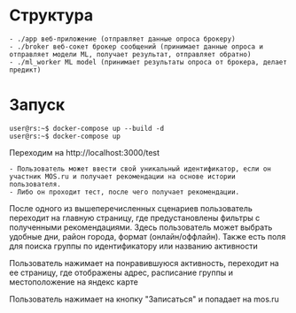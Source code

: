 # Структура
    - ./app веб-приложение (отправляет данные опроса брокеру)
    - ./broker веб-сокет брокер сообщений (принимает данные опроса и отправляет модели ML, получает результат, отправляет обратно)
    - ./ml_worker ML model (принимает результаты опроса от брокера, делает предикт)


# Запуск
```console
user@rs:~$ docker-compose up --build -d 
user@rs:~$ docker-compose up
```
Переходим на http://localhost:3000/test 

    - Пользователь может ввести свой уникальный идентификатор, если он участник MOS.ru и получает рекомендации на основе истории пользователя. 
    - Либо он проходит тест, после чего получает рекомендации.

После одного из вышеперечисленных сценариев пользователь переходит на главную страницу, где предустановлены фильтры с полученными рекомендациями. Здесь пользователь может выбрать удобные дни, район города, формат (онлайн/оффлайн). Также есть поля для поиска группы по идентификатору или названию активности

Пользователь нажимает на понравившуюся активность, переходит на ее страницу, где отображены адрес, расписание группы и местоположение на яндекс карте

Пользователь нажимает на кнопку "Записаться" и попадает на mos.ru